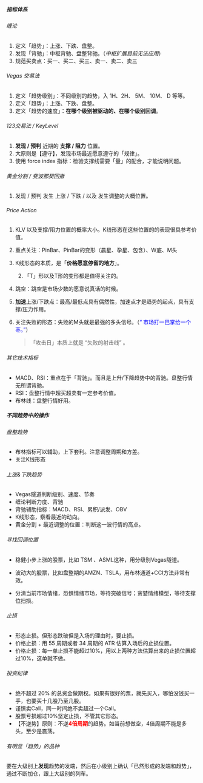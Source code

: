 ##### 指标体系

###### 缠论

1. 定义「趋势」：上涨、下跌、盘整。
2. 发现「背驰」：中枢背驰、盘整背驰。（*中枢扩展目前无法应用*）
3. 规范买卖点：买一、买二、买三、卖一、卖二、卖三



###### Vegas 交易法

1. 定义「趋势级别」：不同级别的趋势，入 1H、2H、 5M、 10M、 D 等等。
2. 定义「趋势」：上涨、下跌、盘整。
3. 定义「趋势的速度」：**在哪个级别被驱动的、在哪个级别回调**。



###### 123交易法 / KeyLevel

1. **发现 / 预判** 近期的 **支撑 / 阻力** 位置。
2. 大原则是【遵守】，发现市场最近愿意遵守的「规律」。
3. 使用 force index 指标：检验支撑线需要「量」的配合，才能说明问题。



###### 黄金分割 / 斐波那契回撤

1. 发现 / 预判 发生 上涨 / 下跌 / 以及 发生调整的大概位置。



###### Price Action

1. KLV 以及支撑/阻力位置的概率大小。K线形态在这些位置的的表现很具参考价值。

2. 重点关注：PinBar、PinBar的变形（晨星、孕星、包含）、W底、M头
   
1. K线形态的本质，是「**价格愿意停留的地方**」。
   
   2. 「T」形以及T形的变形都是值得关注的。
   
3. 跳空：跳空是市场少数的愿意说真话的时候。

5. **加速**上涨/下跌点：最高/最低点具有偶然性，加速点才是趋势的起点，具有支撑/压力作用。

6. 关注失败的形态：失败的M头就是最强的多头信号。（<span style="color:blue;">“ 市场打一巴掌给一个枣。”</span>）

   > 「攻击日」本质上就是 “失败的射击线” 。



###### 其它技术指标

- MACD、RSI：重点在于「背驰」。而且是上升/下降趋势中的背驰。盘整行情无所谓背驰。
- RSI：盘整行情中超买超卖有一定参考价值。
- 布林线：盘整行情好用。



##### 不同趋势中的操作

###### 盘整趋势

- 布林指标可以辅助，上下套利。注意调整周期和方差。
- 关注K线形态



###### 上涨&下跌趋势

- Vegas隧道判断级别、速度、节奏
- 缠论判断力度、背驰
- 背驰辅助指标：MACD、RSI、累积/派发、OBV
- K线形态，察看最近的动向。
- 黄金分割 + 最近调整的位置：判断这一波行情的高点。



###### 寻找回调位置

- 稳健小步上涨的股票，比如 TSM 、ASML这种，用分级别Vegas隧道。

- 波动大的股票，比如盘整期的AMZN、TSLA，用布林通道+CCI方法非常有效。

- 分清当前市场情绪，恐惧情绪市场，等待突破信号；贪婪情绪模型，等待支撑位扫损。

  

###### 止损

- 形态止损。但形态跌破但是入场的理由时，要止损。
- 价格止损：用 55 周期或者 34 周期的 ATR 估算入场后的止损位置。
- 价格止损：每一单止损不能超过10%，用以上两种方法估算出来的止损位置超过10%，这单就不做。



###### 投资纪律

- 绝不超过 20% 的总资金做期权。如果有很好的票，就先买入，哪怕没钱买一手，也要买十几股乃至几股。
- 谨慎卖Call，同一时间绝不卖超过一个Call。
- 股票亏损超过10%坚定止损，不管其它形态。
- 【不逆势】原则：不逆<span style="color:red;font-weight: bold;">4倍周期</span>的趋势。如当前想做空，4倍周期不能是多头，至少是震荡。



###### 有明显「趋势」的品种

要在大级别上**发现**趋势的发端，然后在小级别上确认「已然形成的发端和趋势」，通过不断加仓，跟上大级别的列车。